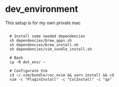 # dev_environment

This setup is for my own private mac

```shell

  # Install some needed dependencies
  sh dependencies/brew_apps.sh
  sh dependencies/brew_install.sh
  sh dependencies/vim_vundle_install.sh

  # Bash
  cp -R dot_env/ ~

  # Configurate Vim
  cd ~/.vim/bundle/coc.nvim && yarn install && cd
  vim -c "PluginInstall" -c "CocInstall" -c "qa"

```
